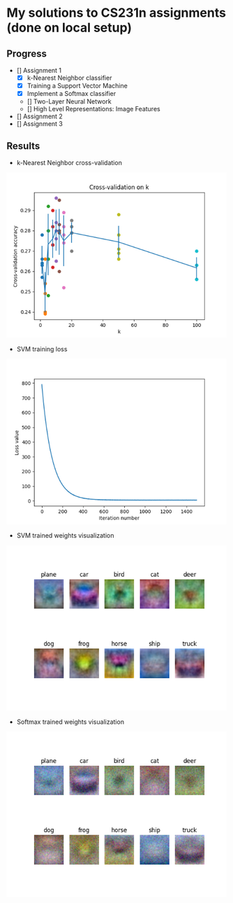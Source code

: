 # My solutions to CS231n assignments (done on local setup)

## Progress

- [] Assignment 1
  - [x] k-Nearest Neighbor classifier
  - [x] Training a Support Vector Machine
  - [x] Implement a Softmax classifier
  - [] Two-Layer Neural Network
  - [] High Level Representations: Image Features
- [] Assignment 2
- [] Assignment 3

## Results

* k-Nearest Neighbor cross-validation

![knn-cross-validation](./assets/cross-validation-knn.png)

* SVM training loss

![svm-training-loss](./assets/svm-loss.png)

* SVM trained weights visualization

![svm-weights-vis](./assets/svm-weights-vis.png)

* Softmax trained weights visualization

![softmax-weights-vis](./assets/softmax-weights-vis.png)

